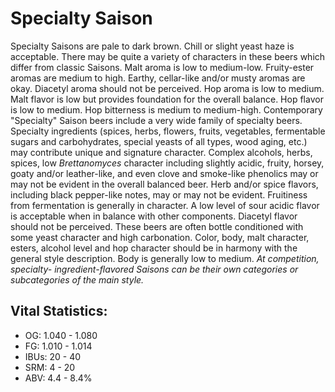 # Specialty Saison

Specialty Saisons are pale to dark brown. Chill or slight yeast haze is acceptable. There may be quite a variety of characters in these beers which differ from classic Saisons. Malt aroma is low to medium-low. Fruity-ester aromas are medium to high. Earthy, cellar-like and/or musty aromas are okay. Diacetyl aroma should not be perceived. Hop aroma is low to medium. Malt flavor is low but provides foundation for the overall balance. Hop flavor is low to medium. Hop bitterness is medium to medium-high. Contemporary "Specialty" Saison beers include a very wide family of specialty beers. Specialty ingredients (spices, herbs, flowers, fruits, vegetables, fermentable sugars and carbohydrates, special yeasts of all types, wood aging, etc.) may contribute unique and signature character. Complex alcohols, herbs, spices, low _Brettanomyces_ character including slightly acidic, fruity, horsey, goaty and/or leather-like, and even clove and smoke-like phenolics may or may not be evident in the overall balanced beer. Herb and/or spice flavors, including black pepper-like notes, may or may not be evident. Fruitiness from fermentation is generally in character. A low level of sour acidic flavor is acceptable when in balance with other components. Diacetyl flavor should not be perceived. These beers are often bottle conditioned with some yeast character and high carbonation. Color, body, malt character, esters, alcohol level and hop character should be in harmony with the general style description. Body is generally low to medium. _At competition, specialty- ingredient-flavored Saisons can be their own categories or subcategories of the main style._

## Vital Statistics:

- OG: 1.040 - 1.080
- FG: 1.010 - 1.014
- IBUs: 20 - 40
- SRM: 4 - 20
- ABV: 4.4 - 8.4%